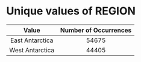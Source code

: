 
Unique values of REGION
=======================

|Value|Number of Occurrences|
| :---: | :---: |
|East Antarctica|54675|
|West Antarctica|44405|
